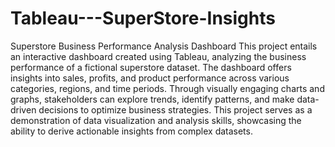 # Tableau---SuperStore-Insights
Superstore Business Performance Analysis Dashboard
This project entails an interactive dashboard created using Tableau, analyzing the business performance of a fictional superstore dataset. The dashboard offers insights into sales, profits, and product performance across various categories, regions, and time periods. Through visually engaging charts and graphs, stakeholders can explore trends, identify patterns, and make data-driven decisions to optimize business strategies. This project serves as a demonstration of data visualization and analysis skills, showcasing the ability to derive actionable insights from complex datasets.
